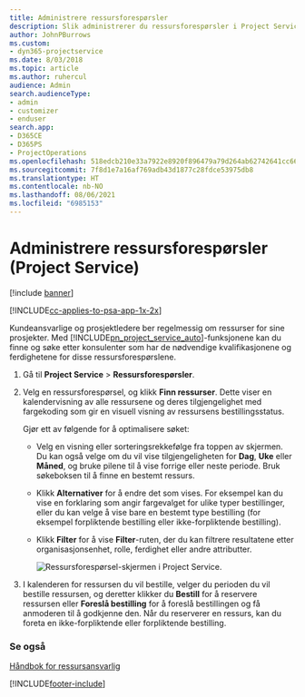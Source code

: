 ```yaml
---
title: Administrere ressursforespørsler
description: Slik administrerer du ressursforespørsler i Project Service
author: JohnPBurrows
ms.custom:
- dyn365-projectservice
ms.date: 8/03/2018
ms.topic: article
ms.author: ruhercul
audience: Admin
search.audienceType:
- admin
- customizer
- enduser
search.app:
- D365CE
- D365PS
- ProjectOperations
ms.openlocfilehash: 518edcb210e33a7922e8920f896479a79d264ab62742641cc66b7c3a33b6c6e8
ms.sourcegitcommit: 7f8d1e7a16af769adb43d1877c28fdce53975db8
ms.translationtype: HT
ms.contentlocale: nb-NO
ms.lasthandoff: 08/06/2021
ms.locfileid: "6985153"
---
```

# <a name="manage-resource-requests-project-service"></a>Administrere ressursforespørsler (Project Service)

[!include [banner](../includes/psa-now-project-operations.md)]

[!INCLUDE[cc-applies-to-psa-app-1x-2x](../includes/cc-applies-to-psa-app-1x-2x.md)]

Kundeansvarlige og prosjektledere ber regelmessig om ressurser for sine prosjekter. Med [!INCLUDE[pn_project_service_auto](../includes/pn-project-service-auto.md)]-funksjonene kan du finne og søke etter konsulenter som har de nødvendige kvalifikasjonene og ferdighetene for disse ressursforespørslene.  
  
1. Gå til **Project Service** > **Ressursforespørsler**.  
  
2. Velg en ressursforespørsel, og klikk **Finn ressurser**. Dette viser en kalendervisning av alle ressursene og deres tilgjengelighet med fargekoding som gir en visuell visning av ressursens bestillingsstatus.  
  
    Gjør ett av følgende for å optimalisere søket:  
  
   -   Velg en visning eller sorteringsrekkefølge fra toppen av skjermen. Du kan også velge om du vil vise tilgjengeligheten for **Dag**, **Uke** eller **Måned**, og bruke pilene til å vise forrige eller neste periode. Bruk søkeboksen til å finne en bestemt ressurs.  
  
   -   Klikk **Alternativer** for å endre det som vises. For eksempel kan du vise en forklaring som angir fargevalget for ulike typer bestillinger, eller du kan velge å vise bare en bestemt type bestilling (for eksempel forpliktende bestilling eller ikke-forpliktende bestilling).  
  
   -   Klikk **Filter** for å vise **Filter**-ruten, der du kan filtrere resultatene etter organisasjonsenhet, rolle, ferdighet eller andre attributter.  
  
       ![Ressursforespørsel-skjermen i Project Service.](../psa/media/project-service-resource-request-screen.png "Ressursforespørsel-skjermen i Project Service")  
  
3. I kalenderen for ressursen du vil bestille, velger du perioden du vil bestille ressursen, og deretter klikker du **Bestill** for å reservere ressursen eller **Foreslå bestilling** for å foreslå bestillingen og få anmoderen til å godkjenne den. Når du reserverer en ressurs, kan du foreta en ikke-forpliktende eller forpliktende bestilling.  
  
### <a name="see-also"></a>Se også  
 [Håndbok for ressursansvarlig](../psa/resource-manager-guide.md)


[!INCLUDE[footer-include](../includes/footer-banner.md)]